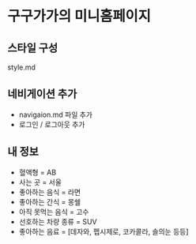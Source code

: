 # 구구가가의 미니홈페이지

## 스타일 구성
style.md

## 네비게이션 추가
- navigaion.md 파일 추가
- 로그인 / 로그아웃 추가

## 내 정보
- 혈액형 = AB
- 사는 곳 = 서울
- 좋아하는 음식 = 라면
- 좋아하는 간식 = 몽쉘
- 아직 못먹는 음식 = 고수
- 선호하는 차량 종류 = SUV
- 좋아하는 음료 = [데자와, 펩시제로, 코카콜라, 솔의눈 등등]